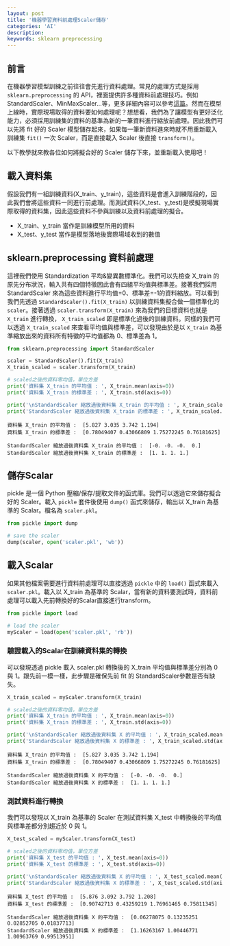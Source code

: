 ```yaml
---
layout: post
title: '機器學習資料前處理Scaler儲存'
categories: 'AI'
description:
keywords: sklearn preprocessing
---
```


## 前言
在機器學習模型訓練之前往往會先進行資料處理。常見的處理方式是採用 `sklearn.preprocessing` 的 API，裡面提供許多種資料前處理技巧。例如 StandardScaler、MinMaxScaler...等，更多詳細內容可以參考[這篇](https://ithelp.ithome.com.tw/articles/10240494)。然而在模型上線時，實際現場取得的資料要如何處理呢？想想看，我們為了讓模型有更好泛化能力，必須採用訓練集的資料的基準為新的一筆資料進行縮放前處理。因此我們可以先將 fit 好的 Scaler 模型儲存起來，如果每一筆新資料進來時就不用重新載入訓練集 `fit()` 一次 Scaler，而是直接載入  Scaler 後直接 `transform()`。

以下教學就來教各位如何將擬合好的 Scaler 儲存下來，並重新載入使用吧！

## 載入資料集
假設我們有一組訓練資料(X_train、y_train)，這些資料是會進入訓練階段的，因此我們會將這些資料一同進行前處理。而測試資料(X_test、y_test)是模擬現場實際取得的資料集，因此這些資料不參與訓練以及資料前處理的擬合。

- X_train、y_train 當作是訓練模型所用的資料
- X_test、y_test 當作是模型落地後實際場域收到的數值

## sklearn.preprocessing 資料前處理
這裡我們使用 Standardization 平均&變異數標準化。我們可以先檢查 X_train 的原先分布狀況，輸入共有四個特徵因此會有四組平均值與標準差。接著我們採用 StandardScaler 來為這些資料進行平均值=0、標準差=-1的資料縮放。可以看到我們先透過 `StandardScaler().fit(X_train)` 以訓練資料集擬合做一個標準化的 `scaler`。接著透過 `scaler.transform(X_train)` 來為我們的目標資料也就是 `X_train` 進行轉換， `X_train_scaled` 即是標準化過後的訓練資料。同樣的我們可以透過 `X_train_scaled` 來查看平均值與標準差，可以發現由於是以 `X_train` 為基準縮放出來的資料所有特徵的平均值都為 0、標準差為 1。

```py
from sklearn.preprocessing import StandardScaler

scaler = StandardScaler().fit(X_train)
X_train_scaled = scaler.transform(X_train)

# scaled之後的資料零均值，單位方差  
print('資料集 X_train 的平均值 : ', X_train.mean(axis=0))
print('資料集 X_train 的標準差 : ', X_train.std(axis=0))

print('\nStandardScaler 縮放過後資料集 X_train 的平均值 : ', X_train_scaled.mean(axis=0))
print('StandardScaler 縮放過後資料集 X_train 的標準差 : ', X_train_scaled.std(axis=0))
```

```
資料集 X_train 的平均值 :  [5.827 3.035 3.742 1.194]
資料集 X_train 的標準差 :  [0.78049407 0.43066809 1.75272245 0.76181625]

StandardScaler 縮放過後資料集 X_train 的平均值 :  [-0. -0. -0.  0.]
StandardScaler 縮放過後資料集 X_train 的標準差 :  [1. 1. 1. 1.]
```

## 儲存Scalar
pickle 是一個 Python 壓縮/保存/提取文件的函式庫。我們可以透過它來儲存擬合好的 Scaler。載入 `pickle` 套件後使用 `dump()` 函式來儲存，輸出以 X_train 為基準的 Scalar。檔名為 `scaler.pkl`。

```py
from pickle import dump

# save the scaler
dump(scaler, open('scaler.pkl', 'wb'))
```

## 載入Scalar
如果其他檔案需要進行資料前處理可以直接透過 `pickle` 中的 `load()` 函式來載入 `scaler.pkl`。載入以 X_train 為基準的 Scalar，當有新的資料要測試時，資料前處理可以載入先前轉換好的Scalar直接進行transform。

```py
from pickle import load

# load the scaler
myScaler = load(open('scaler.pkl', 'rb'))
```

### 驗證載入的Scalar在訓練資料集的轉換
可以發現透過 pickle 載入 scaler.pkl 轉換後的 X_train 平均值與標準差分別為 0 與 1。跟先前一模一樣，此步驟是確保先前 fit 的 StandardScaler參數是否有缺失。

```py
X_train_scaled = myScaler.transform(X_train)

# scaled之後的資料零均值，單位方差  
print('資料集 X_train 的平均值 : ', X_train.mean(axis=0))
print('資料集 X_train 的標準差 : ', X_train.std(axis=0))

print('\nStandardScaler 縮放過後資料集 X 的平均值 : ', X_train_scaled.mean(axis=0))
print('StandardScaler 縮放過後資料集 X 的標準差 : ', X_train_scaled.std(axis=0))
```

```
資料集 X_train 的平均值 :  [5.827 3.035 3.742 1.194]
資料集 X_train 的標準差 :  [0.78049407 0.43066809 1.75272245 0.76181625]

StandardScaler 縮放過後資料集 X 的平均值 :  [-0. -0. -0.  0.]
StandardScaler 縮放過後資料集 X 的標準差 :  [1. 1. 1. 1.]
```

### 測試資料進行轉換
我們可以發現以 X_train 為基準的 Scaler 在測試資料集 X_test 中轉換後的平均值與標準差都分別趨近於 0 與 1。

```py
X_test_scaled = myScaler.transform(X_test)

# scaled之後的資料零均值，單位方差  
print('資料集 X_test 的平均值 : ', X_test.mean(axis=0))
print('資料集 X_test 的標準差 : ', X_test.std(axis=0))

print('\nStandardScaler 縮放過後資料集 X 的平均值 : ', X_test_scaled.mean(axis=0))
print('StandardScaler 縮放過後資料集 X 的標準差 : ', X_test_scaled.std(axis=0))
```

```
資料集 X_test 的平均值 :  [5.876 3.092 3.792 1.208]
資料集 X_test 的標準差 :  [0.90742713 0.43259219 1.76961465 0.75811345]

StandardScaler 縮放過後資料集 X 的平均值 :  [0.06278075 0.13235251 0.02852705 0.01837713]
StandardScaler 縮放過後資料集 X 的標準差 :  [1.16263167 1.00446771 1.00963769 0.99513951]
```